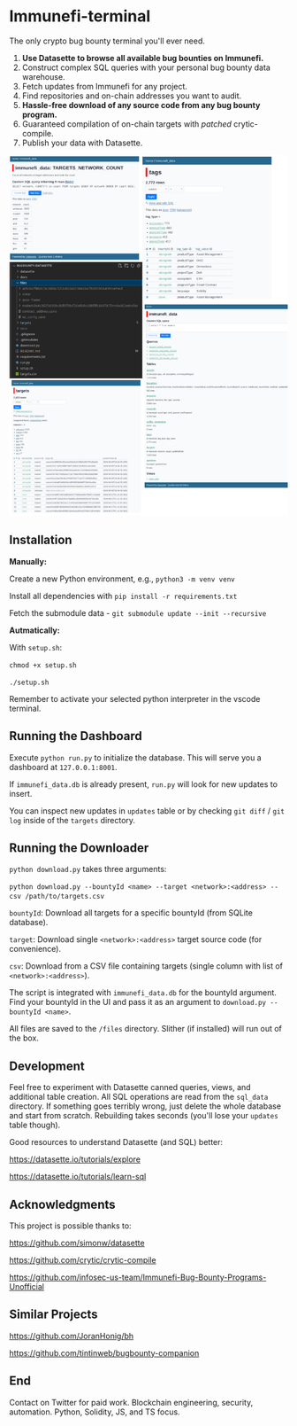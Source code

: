 # Immunefi-terminal

The only crypto bug bounty terminal you'll ever need.

1. **Use Datasette to browse all available bug bounties on Immunefi.**
2. Construct complex SQL queries with your personal bug bounty data warehouse.
3. Fetch updates from Immunefi for any project.
4. Find repositories and on-chain addresses you want to audit.
5. **Hassle-free download of any source code from any bug bounty program.**
6. Guaranteed compilation of on-chain targets with *patched* crytic-compile.
7. Publish your data with Datasette.

![Example views](docs/view.png)
 
## Installation

**Manually:**

Create a new Python environment, e.g., `python3 -m venv venv`

Install all dependencies with `pip install -r requirements.txt`

Fetch the submodule data - `git submodule update --init --recursive`

**Autmatically:**

With `setup.sh`:

`chmod +x setup.sh`

`./setup.sh`

Remember to activate your selected python interpreter in the vscode terminal.

## Running the Dashboard

Execute `python run.py` to initialize the database. This will serve you a dashboard at `127.0.0.1:8001`.

If `immunefi_data.db` is already present, `run.py` will look for new updates to insert.

You can inspect new updates in `updates` table or by checking `git diff` / `git log` inside of the `targets` directory.

## Running the Downloader

`python download.py` takes three arguments:

`python download.py --bountyId <name> --target <network>:<address> --csv /path/to/targets.csv`

`bountyId`: Download all targets for a specific bountyId (from SQLite database).

`target`: Download single `<network>:<address>` target source code (for convenience).

`csv`: Download from a CSV file containing targets (single column with list of `<network>:<address>`).

The script is integrated with `immunefi_data.db` for the bountyId argument. Find your bountyId in the UI and pass it as an argument to `download.py --bountyId <name>`.

All files are saved to the `/files` directory. Slither (if installed) will run out of the box.

## Development

Feel free to experiment with Datasette canned queries, views, and additional table creation. All SQL operations are read from the `sql_data` directory. If something goes terribly wrong, just delete the whole database and start from scratch. Rebuilding takes seconds (you'll lose your `updates` table though).

Good resources to understand Datasette (and SQL) better:

https://datasette.io/tutorials/explore

https://datasette.io/tutorials/learn-sql

## Acknowledgments

This project is possible thanks to:

https://github.com/simonw/datasette

https://github.com/crytic/crytic-compile

https://github.com/infosec-us-team/Immunefi-Bug-Bounty-Programs-Unofficial

## Similar Projects

https://github.com/JoranHonig/bh

https://github.com/tintinweb/bugbounty-companion

## End

Contact on Twitter for paid work. Blockchain engineering, security, automation. Python, Solidity, JS, and TS focus.